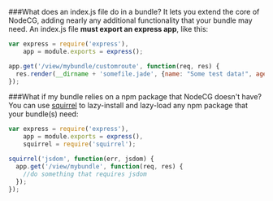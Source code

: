 ###What does an index.js file do in a bundle?
It lets you extend the core of NodeCG, adding nearly any additional functionality that your bundle may need.
An index.js file __must export an express app__, like this:

````javascript
var express = require('express'),
    app = module.exports = express();

app.get('/view/mybundle/customroute', function(req, res) {
  res.render(__dirname + 'somefile.jade', {name: "Some test data!", age: 23});
});
````

###What if my bundle relies on a npm package that NodeCG doesn't have?
You can use [squirrel](https://github.com/DamonOehlman/squirrel) to lazy-install and lazy-load any npm package that your bundle(s) need:
````javascript
var express = require('express'),
    app = module.exports = express(),
    squirrel = require('squirrel');

squirrel('jsdom', function(err, jsdom) {
  app.get('/view/mybundle', function(req, res) {
    //do something that requires jsdom
  });
});
````
